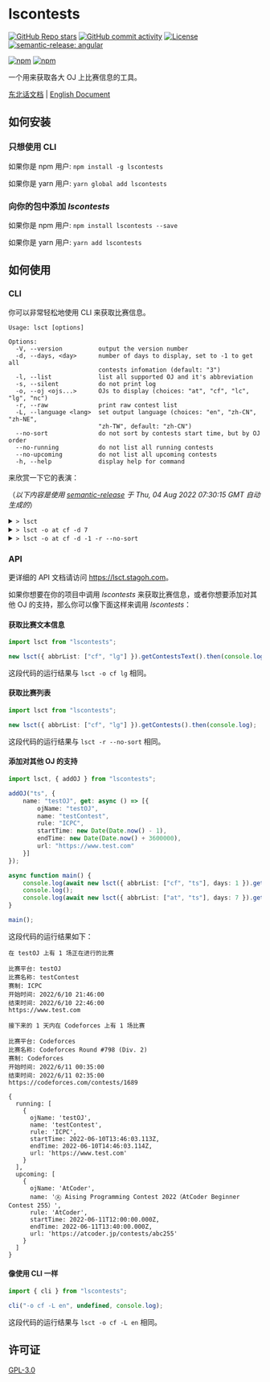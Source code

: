 # lscontests

[![GitHub Repo stars](https://img.shields.io/github/stars/StableAgOH/lscontests?style=social)](https://github.com/StableAgOH/lscontests)
[![GitHub commit activity](https://img.shields.io/github/commit-activity/m/StableAgOH/lscontests?logo=github)](https://github.com/StableAgOH/lscontests)
[![License](https://img.shields.io/github/license/StableAgOH/lscontests)](https://github.com/StableAgOH/lscontests)
[![semantic-release: angular](https://img.shields.io/badge/semantic--release-angular-e10079?logo=semantic-release)](https://github.com/semantic-release/semantic-release)

[![npm](https://img.shields.io/npm/v/lscontests?logo=npm)](https://www.npmjs.com/package/lscontests)
[![npm](https://img.shields.io/npm/dw/lscontests?logo=npm)](https://www.npmjs.com/package/lscontests)

一个用来获取各大 OJ 上比赛信息的工具。

[东北话文档](./README-zh-NE.md) | [English Document](./README.md)

## 如何安装

### 只想使用 CLI

如果你是 npm 用户: `npm install -g lscontests`

如果你是 yarn 用户: `yarn global add lscontests`

### 向你的包中添加 *lscontests*

如果你是 npm 用户: `npm install lscontests --save`

如果你是 yarn 用户: `yarn add lscontests`

## 如何使用

### CLI

你可以非常轻松地使用 CLI 来获取比赛信息。

<!-- block_help begin -->
```text
Usage: lsct [options]

Options:
  -V, --version          output the version number
  -d, --days, <day>      number of days to display, set to -1 to get all
                         contests infomation (default: "3")
  -l, --list             list all supported OJ and it's abbreviation
  -s, --silent           do not print log
  -o, --oj <ojs...>      OJs to display (choices: "at", "cf", "lc", "lg", "nc")
  -r, --raw              print raw contest list
  -L, --language <lang>  set output language (choices: "en", "zh-CN", "zh-NE",
                         "zh-TW", default: "zh-CN")
  --no-sort              do not sort by contests start time, but by OJ order
  --no-running           do not list all running contests
  --no-upcoming          do not list all upcoming contests
  -h, --help             display help for command
```
<!-- block_help end -->

来欣赏一下它的表演：

<!-- block_cli begin -->
（*以下内容是使用 [semantic-release](https://github.com/semantic-release/semantic-release) 于 Thu, 04 Aug 2022 07:30:15 GMT 自动生成的*）

<details>
<summary> <code>> lsct </code> </summary>

```text
在 AtCoder,Codeforces,LeetCode,Luogu,NowCoder 上没有正在进行的比赛捏

接下来的 3 天内在 NowCoder,Codeforces,Luogu,AtCoder,LeetCode 上有 11 场比赛

比赛平台: NowCoder
比赛名称：牛客 2022 年七夕节比赛
赛制: ICPC
开始时间: 8/4/2022, 11:00:00
结束时间: 8/4/2022, 14:00:00
https://ac.nowcoder.com/acm/contest/38105

比赛平台: Codeforces
比赛名称: Educational Codeforces Round 133 (Rated for Div. 2)
赛制: ICPC
开始时间: 8/4/2022, 14:35:00
结束时间: 8/4/2022, 16:35:00
https://codeforces.com/contests/1716

比赛平台: NowCoder
比赛名称：长沙学院 2022 暑假训练赛（一）
赛制: ICPC
开始时间: 8/5/2022, 01:00:00
结束时间: 8/5/2022, 05:30:00
https://ac.nowcoder.com/acm/contest/38762

比赛平台: NowCoder
比赛名称: "蔚来杯"2022 牛客暑期多校训练营 6
赛制: ICPC
开始时间: 8/6/2022, 04:00:00
结束时间: 8/6/2022, 09:00:00
https://ac.nowcoder.com/acm/contest/33191

比赛平台: Luogu
比赛名称: 【LGR-115】洛谷 8 月月赛 I & 终末祭 REOI Round 1
赛制: IOI
开始时间: 8/6/2022, 06:00:00
结束时间: 8/6/2022, 10:00:00
https://www.luogu.com.cn/contest/76483

比赛平台: AtCoder
比赛名称: Ⓐ LINE  Verda Programming Contest（AtCoder Beginner Contest 263）
赛制: AtCoder
开始时间: 8/6/2022, 12:00:00
结束时间: 8/6/2022, 13:40:00
https://atcoder.jp/contests/abc263

比赛平台: LeetCode
比赛名称: Biweekly Contest 84
赛制: AtCoder
开始时间: 8/6/2022, 14:30:00
结束时间: 8/6/2022, 16:00:00
https://leetcode.com/contest/biweekly-contest-84

比赛平台: Codeforces
比赛名称: Codeforces Round #812 (Div. 2)
赛制: Codeforces
开始时间: 8/6/2022, 14:35:00
结束时间: 8/6/2022, 16:35:00
https://codeforces.com/contests/1713

比赛平台: LeetCode
比赛名称: Weekly Contest 305
赛制: AtCoder
开始时间: 8/7/2022, 02:30:00
结束时间: 8/7/2022, 04:00:00
https://leetcode.com/contest/weekly-contest-305

比赛平台: NowCoder
比赛名称: &ldquo; 科林明伦杯 & rdquo; 哈尔滨理工大学暑假训练赛
赛制: ICPC
开始时间: 8/7/2022, 05:00:00
结束时间: 8/7/2022, 09:00:00
https://ac.nowcoder.com/acm/contest/37895

比赛平台: Luogu
比赛名称: 【LGR-116】洛谷 8 月入门赛 & AyaOI Round 1
赛制: ICPC
开始时间: 8/7/2022, 06:00:00
结束时间: 8/7/2022, 09:00:00
https://www.luogu.com.cn/contest/76791
```

</details>

<details>
<summary> <code>> lsct -o at cf -d 7</code> </summary>

```text
在 AtCoder,Codeforces 上没有正在进行的比赛捏

接下来的 7 天内在 Codeforces,AtCoder 上有 4 场比赛

比赛平台: Codeforces
比赛名称: Educational Codeforces Round 133 (Rated for Div. 2)
赛制: ICPC
开始时间: 8/4/2022, 14:35:00
结束时间: 8/4/2022, 16:35:00
https://codeforces.com/contests/1716

比赛平台: AtCoder
比赛名称: Ⓐ LINE  Verda Programming Contest（AtCoder Beginner Contest 263）
赛制: AtCoder
开始时间: 8/6/2022, 12:00:00
结束时间: 8/6/2022, 13:40:00
https://atcoder.jp/contests/abc263

比赛平台: Codeforces
比赛名称: Codeforces Round #812 (Div. 2)
赛制: Codeforces
开始时间: 8/6/2022, 14:35:00
结束时间: 8/6/2022, 16:35:00
https://codeforces.com/contests/1713

比赛平台: AtCoder
比赛名称: Ⓗ RECRUIT Nihonbashi Half Marathon 2022 Summer（AHC013）
赛制: AtCoder
开始时间: 8/9/2022, 12:00:00
结束时间: 8/16/2022, 12:00:00
https://atcoder.jp/contests/ahc013
```

</details>

<details>
<summary> <code>> lsct -o at cf -d -1 -r --no-sort</code> </summary>

```json
{
  "running": [],
  "upcoming": [
    {
      "ojName": "AtCoder",
      "name": "Ⓐ LINE  Verda Programming Contest（AtCoder Beginner Contest 263）",
      "rule": "AtCoder",
      "startTime": "2022-08-06T12:00:00.000Z",
      "endTime": "2022-08-06T13:40:00.000Z",
      "url": "https://atcoder.jp/contests/abc263"
    },
    {
      "ojName": "AtCoder",
      "name": "Ⓗ RECRUIT Nihonbashi Half Marathon 2022 Summer（AHC013）",
      "rule": "AtCoder",
      "startTime": "2022-08-09T12:00:00.000Z",
      "endTime": "2022-08-16T12:00:00.000Z",
      "url": "https://atcoder.jp/contests/ahc013"
    },
    {
      "ojName": "AtCoder",
      "name": "Ⓐ freee Programming Contest 2022（AtCoder Beginner Contest 264）",
      "rule": "AtCoder",
      "startTime": "2022-08-13T12:00:00.000Z",
      "endTime": "2022-08-13T13:40:00.000Z",
      "url": "https://atcoder.jp/contests/abc264"
    },
    {
      "ojName": "AtCoder",
      "name": "Ⓐ AtCoder Grand Contest 058",
      "rule": "AtCoder",
      "startTime": "2022-08-14T12:00:00.000Z",
      "endTime": "2022-08-14T15:00:00.000Z",
      "url": "https://atcoder.jp/contests/agc058"
    },
    {
      "ojName": "AtCoder",
      "name": "Ⓐ AtCoder Beginner Contest 265",
      "rule": "AtCoder",
      "startTime": "2022-08-20T12:00:00.000Z",
      "endTime": "2022-08-20T13:40:00.000Z",
      "url": "https://atcoder.jp/contests/abc265"
    },
    {
      "ojName": "AtCoder",
      "name": "Ⓐ AtCoder Beginner Contest 266",
      "rule": "AtCoder",
      "startTime": "2022-08-27T12:00:00.000Z",
      "endTime": "2022-08-27T13:40:00.000Z",
      "url": "https://atcoder.jp/contests/abc266"
    },
    {
      "ojName": "AtCoder",
      "name": "Ⓗ 9th Asprova Programming Contest",
      "rule": "AtCoder",
      "startTime": "2022-08-28T01:00:00.000Z",
      "endTime": "2022-09-04T11:00:00.000Z",
      "url": "https://atcoder.jp/contests/asprocon9"
    },
    {
      "ojName": "Codeforces",
      "name": "Educational Codeforces Round 133 (Rated for Div. 2)",
      "rule": "ICPC",
      "startTime": "2022-08-04T14:35:00.000Z",
      "endTime": "2022-08-04T16:35:00.000Z",
      "url": "https://codeforces.com/contests/1716"
    },
    {
      "ojName": "Codeforces",
      "name": "Codeforces Round #812 (Div. 2)",
      "rule": "Codeforces",
      "startTime": "2022-08-06T14:35:00.000Z",
      "endTime": "2022-08-06T16:35:00.000Z",
      "url": "https://codeforces.com/contests/1713"
    },
    {
      "ojName": "Codeforces",
      "name": "Codeforces Round (Div. 2)",
      "rule": "Codeforces",
      "startTime": "2022-08-13T14:35:00.000Z",
      "endTime": "2022-08-13T16:35:00.000Z",
      "url": "https://codeforces.com/contests/1712"
    },
    {
      "ojName": "Codeforces",
      "name": "Codeforces Round (Div. 2)",
      "rule": "Codeforces",
      "startTime": "2022-08-20T14:35:00.000Z",
      "endTime": "2022-08-20T16:35:00.000Z",
      "url": "https://codeforces.com/contests/1715"
    },
    {
      "ojName": "Codeforces",
      "name": "Codeforces Round (Div. 2)",
      "rule": "Codeforces",
      "startTime": "2022-09-02T14:35:00.000Z",
      "endTime": "2022-09-02T16:35:00.000Z",
      "url": "https://codeforces.com/contests/1717"
    }
  ]
}
```

</details>
<!-- block_cli end -->

### API

更详细的 API 文档请访问 <https://lsct.stagoh.com>。

如果你想要在你的项目中调用 *lscontests* 来获取比赛信息，或者你想要添加对其他 OJ 的支持，那么你可以像下面这样来调用 *lscontests*：

#### 获取比赛文本信息

```typescript
import lsct from "lscontests";

new lsct({ abbrList: ["cf", "lg"] }).getContestsText().then(console.log);
```

这段代码的运行结果与 `lsct -o cf lg` 相同。

#### 获取比赛列表

```typescript
import lsct from "lscontests";

new lsct({ abbrList: ["cf", "lg"] }).getContests().then(console.log);
```

这段代码的运行结果与 `lsct -r --no-sort` 相同。

#### 添加对其他 OJ 的支持

```typescript
import lsct, { addOJ } from "lscontests";

addOJ("ts", {
    name: "testOJ", get: async () => [{
        ojName: "testOJ",
        name: "testContest",
        rule: "ICPC",
        startTime: new Date(Date.now() - 1),
        endTime: new Date(Date.now() + 3600000),
        url: "https://www.test.com"
    }]
});

async function main() {
    console.log(await new lsct({ abbrList: ["cf", "ts"], days: 1 }).getContestsText());
    console.log();
    console.log(await new lsct({ abbrList: ["at", "ts"], days: 7 }).getContests());
}

main();
```

这段代码的运行结果如下：

```text
在 testOJ 上有 1 场正在进行的比赛

比赛平台: testOJ
比赛名称: testContest
赛制: ICPC
开始时间: 2022/6/10 21:46:00
结束时间: 2022/6/10 22:46:00
https://www.test.com

接下来的 1 天内在 Codeforces 上有 1 场比赛

比赛平台: Codeforces
比赛名称: Codeforces Round #798 (Div. 2)
赛制: Codeforces
开始时间: 2022/6/11 00:35:00
结束时间: 2022/6/11 02:35:00
https://codeforces.com/contests/1689

{
  running: [
    {
      ojName: 'testOJ',
      name: 'testContest',
      rule: 'ICPC',
      startTime: 2022-06-10T13:46:03.113Z,
      endTime: 2022-06-10T14:46:03.114Z,
      url: 'https://www.test.com'
    }
  ],
  upcoming: [
    {
      ojName: 'AtCoder',
      name: 'Ⓐ Aising Programming Contest 2022（AtCoder Beginner Contest 255）',
      rule: 'AtCoder',
      startTime: 2022-06-11T12:00:00.000Z,
      endTime: 2022-06-11T13:40:00.000Z,
      url: 'https://atcoder.jp/contests/abc255'
    }
  ]
}
```

#### 像使用 CLI 一样

```typescript
import { cli } from "lscontests";

cli("-o cf -L en", undefined, console.log);
```

这段代码的运行结果与 `lsct -o cf -L en` 相同。

## 许可证

[GPL-3.0](https://www.gnu.org/licenses/gpl-3.0.html)
